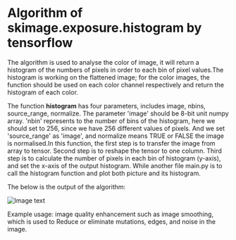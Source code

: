 # Algorithm of skimage.exposure.histogram by tensorflow

The algorithm is used to analyse the color of image, it will return a histogram of the numbers of pixels in order to each bin of pixel values.The histogram is working on the flattened image; for the color images, the function should be used on each color channel respectively and return the histogram of each color.

The function **histogram** has four parameters, includes image, nbins, source_range, normalize. The parameter 'image' should be 8-bit unit numpy array. 'nbin' represents to the number of bins of the histogram, here we should set to 256, since we have 256 different values of pixels. And we set 'source_range' as 'image', and normalize means TRUE or FALSE the image is normalised.In this function, the first step is to transfer the image from array to tensor. Second step is to reshape the tensor to one column. Third step is to calculate the number of pixels in each bin of histogram (y-axis), and set the x-axis of the output histogram. While another file main.py is to call the histogram function and plot both picture and its histogram.

The below is the output of the algorithm:

![Image text](https://github.com/QijiangYao/PatternFlow/raw/topic-algorithms/image/output.PNG)

Example usage: image quality enhancement such as image smoothing, which is used to Reduce or eliminate mutations, edges, and noise in the image.
